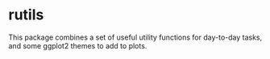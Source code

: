 # rutils
This package combines a set of useful utility functions for day-to-day tasks, and some ggplot2 themes to add to plots.
